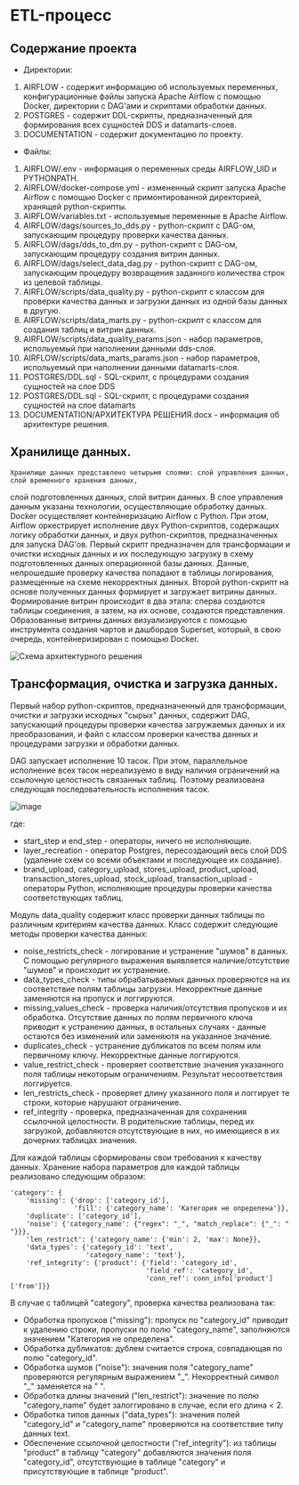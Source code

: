 # ETL-процесс

## Содержание проекта
* Директории:
1. AIRFLOW - содержит информацию об используемых переменных, конфигурационные файлы запуска Apache Airflow с помощью Docker, директории с DAG'ами и скриптами обработки данных.
2. POSTGRES - содержит DDL-скрипты, предназначенный для формирования всех сущностей DDS и datamarts-слоев.
4. DOCUMENTATION - содержит документацию по проекту.
* Файлы:
1. AIRFLOW/.env - информация о переменных среды AIRFLOW_UID и PYTHONPATH.
2. AIRFLOW/docker-compose.yml - измененный скрипт запуска Apache Airflow с помощью Docker с примонтированной директорией, хранящей python-скрипты.
3. AIRFLOW/variables.txt - используемые переменные в Apache Airflow.
4. AIRFLOW/dags/sources_to_dds.py - python-скрипт с DAG-ом, запускающим процедуру проверки качества данных.
5. AIRFLOW/dags/dds_to_dm.py - python-скрипт с DAG-ом, запускающим процедуру создания витрин данных.
6. AIRFLOW/dags/select_data_dag.py - python-скрипт с DAG-ом, запускающим процедуру возвращения заданного количества строк из целевой таблицы.
8. AIRFLOW/scripts/data_quality.py - python-скрипт с классом для проверки качества данных и загрузки данных из одной базы данных в другую.
9. AIRFLOW/scripts/data_marts.py - python-скрипт с классом для создания таблиц и витрин данных.
10. AIRFLOW/scripts/data_quality_params.json - набор параметров, испольуемый при наполнении данными dds-слоя.
11. AIRFLOW/scripts/data_marts_params.json - набор параметров, испольуемый при наполнении данными datamarts-слоя.
12. POSTGRES/DDL.sql - SQL-скрипт, с процедурами создания сущностей на слое DDS
13. POSTGRES/DDL.sql - SQL-скрипт, с процедурами создания сущностей на слое datamarts
14. DOCUMENTATION/АРХИТЕКТУРА РЕШЕНИЯ.docx - информация об архитектуре решения.

## Хранилище данных.
    Хранилище данных представлено четырьмя слоями: слой управления данных, слой временного хранения данных,
слой подготовленных данных, слой витрин данных.
    В слое управления данным указаны технологии, осуществляющие обработку данных. Docker осуществляет контейнеризацию Airflow с Python. При этом, Airflow оркестрирует исполнение двух Python-скриптов, содержащих логику обработки данных, и двух python-скриптов, предназначенных для запуска DAG’ов.
    Первый скрипт предназначен для трансформации и очистки исходных данных и их последующую загрузку в схему подготовленных данных операционной базы данных. Данные, непрошедшие проверку качества попадают в таблицы логирования, размещенные на схеме некорректных данных.
    Второй python-скрипт на основе полученных данных формирует и загружает витрины данных. Формирование витрин происходит в два этапа: сперва создаются таблицы соединения, а затем, на их основе, создаются представления. Образованные витрины данных визуализируются с помощью инструмента создания чартов и дашбордов Superset, который, в свою очередь, контейнеризирован с помощью Docker.



![Схема архитектурного решения](https://github.com/asetimankulov/internship/assets/98170451/52a84b9c-4a53-4255-94b0-24d0a8ed59cf)



## Трансформация, очистка и загрузка данных.

Первый набор python-скриптов, предназначенный для трансформации, очистки и загрузки исходных "сырых" данных, содержит DAG, запускающий процедуры
проверки качества загружаемых данных и их преобразования, и файл с классом проверки качества данных и процедурами загрузки и обработки данных.

DAG запускает исполнение 10 тасок. При этом, параллельное исполнение всех тасок нереализуемо в виду наличия ограничений на ссылочную целостность
связанных таблиц. Поэтому реализована следующая последовательность исполнения тасок.

![image](https://github.com/asetimankulov/internship/assets/98170451/7d236256-0c15-451c-b75a-10fd6b6a9bc1)

где:
* start_step и end_step - операторы, ничего не исполняющие.
* layer_recreation - оператор Postgres, пересоздающий весь слой DDS (удаление схем со всеми объектами и последующее их создание).
* brand_upload, category_upload, stores_upload, product_upload, transaction_stores_upload, stock_upload, transaction_upload - операторы Python,
исполняющие процедуры проверки качества соответствующих таблиц.

Модуль data_quality содержит класс проверки данных таблицы по различным критериям качества данных.
Класс содержит следующие методы проверки качества данных:
* noise_restricts_check - логирование и устранение "шумов" в данных. С помощью регулярного выражения выявляется наличие/отсутствие "шумов"
и происходит их устранение.
* data_types_check - типы обрабатываемых данных проверяются на их соответствие полям таблицы загрузки. Некорректные данные заменяются
на пропуск и логгируются.
* missing_values_check - проверка наличия/отсутствия пропусков и их обработка. Отсутствие данных по полям первичного ключа приводит к устранению данных, в остальных случаях - данные остаются без изменений или заменяютя на указанное значение.
* duplicates_check - устранение дубликатов по всем полям или первичному ключу. Некорректные данные логгируются.
* value_restrict_check - проверяет соответствие значения указанного поля таблицы некоторым ограничениям. Результат несоответствия логгируется.
* len_restricts_check - проверяет длину указанного поля и логгирует те строки, которые нарушают ограничение.
* ref_integrity - проверка, предназначенная для сохранения ссылочной целостности. В родительские таблицы, перед их загрузкой, добавляются отсутствующие в них, но имеющиеся в их дочерних таблицах значения.

Для каждой таблицы сформированы свои требования к качеству данных. Хранение набора параметров для каждой таблицы реализовано следующим образом:

    'category': {
        'missing': {'drop': ['category_id'],
                    'fill': {'category_name': 'Категория не определена'}},
        'duplicate': ['category_id'],
        'noise': {'category_name': {"regex": "_", "match_replace": {"_": " "}}},
        'len_restrict': {'category_name': {'min': 2, 'max': None}},
        'data_types': {'category_id': 'text',
                       'category_name': 'text'},
        'ref_integrity': {'product': {'field': 'category_id',
                                      'field_ref': 'category_id',
                                      'conn_ref': conn_info['product']['from']}}

В случае с таблицей "category", проверка качества реализована так:
* Обработка пропусков ("missing"): пропуск по "category_id" приводит к удалению строки, пропуски по полю "category_name", заполняются значением "Категория не определена".
* Обработка дубликатов: дублем считается строка, совпадающая по полю "category_id".
* Обработка шумов ("noise"): значения поля "category_name" проверяются регулярным выражением "\_". Некорректный символ "\_" заменяется на " ".
* Обработка длины значений ("len_restrict"): значение по полю "category_name" будет залоггировано в случае, если его длина  < 2.
* Обработка типов данных ("data_types"): значения полей "category_id" и "category_name" проверяются на соответствие типу данных text.
* Обеспечение ссылочной целостности ("ref_integrity"): из таблицы "product" в таблицу "category" добавляются значения поля "category_id", отсутствующие в таблице "category" и присутствующие в таблице "product".










